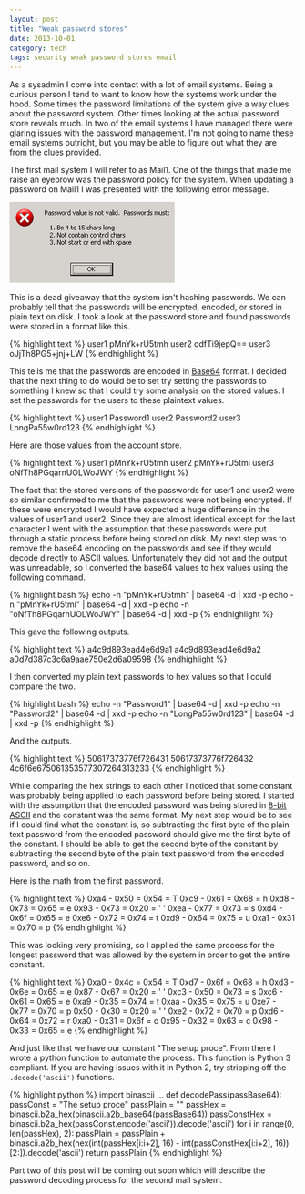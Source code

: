 ```yaml
---
layout: post
title: "Weak password stores"
date: 2013-10-01
category: tech
tags: security weak password stores email 
---
```


As a sysadmin I come into contact with a lot of email systems. Being a curious person I tend to want to know how the systems work under the hood. Some times the password limitations of the system give a way clues about the password system. Other times looking at the actual password store reveals much. In two of the email systems I have managed there were glaring issues with the password management. I'm not going to name these email systems outright, but you may be able to figure out what they are from the clues provided.

The first mail system I will refer to as Mail1.  One of the things that made me raise an eyebrow was the password policy for the system.  When updating a password on Mail1 I was presented with the following error message. 

![Passwords must be between 4 and 15 characters.][Pwderr]

This is a dead giveaway that the system isn't hashing passwords.  We can probably tell that the passwords will be encrypted, encoded, or stored in plain text on disk.  I took a look at the password store and found passwords were stored in a format like this.

{% highlight text %}
user1 pMnYk+rU5tmh
user2 odfTi9jepQ==
user3 oJjTh8PG5+jnj+LW
{% endhighlight %}

This tells me that the passwords are encoded in [Base64][1] format.  I decided that the next thing to do would be to set try setting the passwords to something I knew so that I could try some analysis on the  stored values.  I set the passwords for the users to these plaintext values.

{% highlight text %}
user1 Password1
user2 Password2
user3 LongPa55w0rd123
{% endhighlight %}

Here are those values from the account store.

{% highlight text %}
user1 pMnYk+rU5tmh
user2 pMnYk+rU5tmi
user3 oNfTh8PGqarnUOLWoJWY
{% endhighlight %}

The fact that the stored versions of the passwords for user1 and user2 were so similar confirmed to me that the passwords were not being encrypted.  If these were encrypted I would have expected a huge difference in the values of user1 and user2.  Since they are almost identical except for the last character I went with the assumption that these passwords were put through a static process before being stored on disk.  My next step was to remove the base64 encoding on the passwords and see if they would decode directly to ASCII values.  Unfortunately they did not and the output was unreadable, so I converted the base64 values to hex values using the following command.

{% highlight bash %}
echo -n "pMnYk+rU5tmh" | base64 -d | xxd -p
echo -n "pMnYk+rU5tmi" | base64 -d | xxd -p
echo -n "oNfTh8PGqarnUOLWoJWY" | base64 -d | xxd -p
{% endhighlight %}

This gave the following outputs.

{% highlight text %}
a4c9d893ead4e6d9a1
a4c9d893ead4e6d9a2
a0d7d387c3c6a9aae750e2d6a09598
{% endhighlight %}

I then converted my plain text passwords to hex values so that I could compare the two.

{% highlight bash %}
echo -n "Password1" | base64 -d | xxd -p
echo -n "Password2" | base64 -d | xxd -p
echo -n "LongPa55w0rd123" | base64 -d | xxd -p
{% endhighlight %}

And the outputs.

{% highlight text %}
50617373776f726431
50617373776f726432
4c6f6e675061353577307264313233
{% endhighlight %}

While comparing the hex strings to each other I noticed that some constant was probably being applied to each password before being stored.  I started with the assumption that the encoded password was being stored in [8-bit ASCII][2] and the constant was the same format.  My next step would be to see if I could find what the constant is, so subtracting the first byte of the plain text password from the encoded password should give me the first byte of the constant.  I should be able to get the second byte of the constant by subtracting the second byte of the plain text password from the encoded password, and so on.

Here is the math from the first password.

{% highlight text %}
0xa4 - 0x50 = 0x54 = T
0xc9 - 0x61 = 0x68 = h
0xd8 - 0x73 = 0x65 = e
0x93 - 0x73 = 0x20 = ' '
0xea - 0x77 = 0x73 = s
0xd4 - 0x6f = 0x65 = e
0xe6 - 0x72 = 0x74 = t
0xd9 - 0x64 = 0x75 = u
0xa1 - 0x31 = 0x70 = p
{% endhighlight %}

This was looking very promising, so I applied the same process for the longest password that was allowed by the system in order to get the entire constant.

{% highlight text %}
0xa0 - 0x4c = 0x54 = T
0xd7 - 0x6f = 0x68 = h
0xd3 - 0x6e = 0x65 = e
0x87 - 0x67 = 0x20 = ' '
0xc3 - 0x50 = 0x73 = s
0xc6 - 0x61 = 0x65 = e
0xa9 - 0x35 = 0x74 = t
0xaa - 0x35 = 0x75 = u
0xe7 - 0x77 = 0x70 = p
0x50 - 0x30 = 0x20 = ' '
0xe2 - 0x72 = 0x70 = p
0xd6 - 0x64 = 0x72 = r
0xa0 - 0x31 = 0x6f = o
0x95 - 0x32 = 0x63 = c
0x98 - 0x33 = 0x65 = e
{% endhighlight %}

And just like that we have our constant "The setup proce".  From there I wrote a python function to automate the process.  This function is Python 3 compliant.  If you are having issues with it in Python 2, try stripping off the `.decode('ascii')` functions.

{% highlight python %}
import binascii
...
def decodePass(passBase64):
	passConst = "The setup proce"
	passPlain = ""
	passHex = binascii.b2a_hex(binascii.a2b_base64(passBase64))
	passConstHex = binascii.b2a_hex(passConst.encode('ascii')).decode('ascii')
	for i in range(0, len(passHex), 2):
		passPlain = passPlain + binascii.a2b_hex(hex(int(passHex[i:i+2], 16) - int(passConstHex[i:i+2], 16))[2:]).decode('ascii')
	return passPlain
{% endhighlight %}

Part two of this post will be coming out soon which will describe the password decoding process for the second mail system.

[Pwderr]: /images/mail-system-1.png "Password error message"

[1]: http://en.wikipedia.org/wiki/Base64 "Wikipedia article on Base64"
[2]: http://www.asciitable.com/ "ASCII Table"